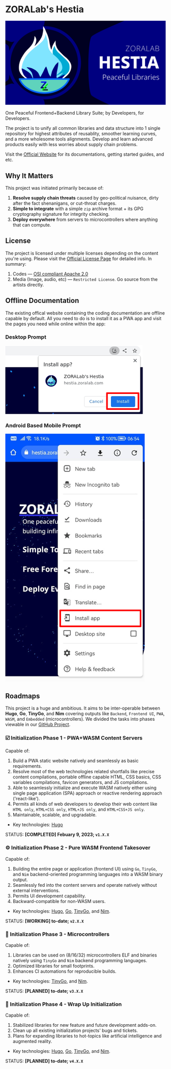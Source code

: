 # ZORALab's Hestia
[![Banner](artworks/logos/zoralab-hestia-1200x630.svg)](https://hestia.zoralab.com)

One Peaceful Frontend+Backend Library Suite; by Developers, for Developers.

The project is to unify all common libraries and data structure into 1 single
repository for highest attributes of reusablity, smoother learning curves, and a
more wholesome tools alignments. Develop and learn advanced products easily with
less worries about supply chain problems.

Visit the [Official Website](https://hestia.zoralab.com) for its documentations,
getting started guides, and etc.




## Why It Matters
This project was initiated primarily because of:

1. **Resolve supply chain threats** caused by geo-political nuisance, dirty
   after the fact shenanigans, or cut-throat charges.
2. **Simple to integrate** with a simple `zip` archive format + its GPG
   cryptography signature for integrity checking.
3. **Deploy everywhere** from servers to microcontrollers where anything that
   can compute.



## License
The project is licensed under multiple licenses depending on the content you're
using. Please visit the
[Official License Page](https://hestia.zoralab.com/licenses) for detailed info.
In summary:

1. Codes — [OSI compliant Apache 2.0](https://opensource.org/license/apache-2-0/)
2. Media (Image, audio, etc) — `Restricted License`. Go source from the artists
   directly.




## Offline Documentation
The existing offical website containing the coding documentation are offline
capable by default. All you need to do is to install it as a PWA app and visit
the pages you need while online within the app:

### Desktop Prompt

![Desktop Install](artworks/screenshots/desktop-install.jpg)


### Android Based Mobile Prompt

![Mobile Install](artworks/screenshots/mobile-install.jpg)




## Roadmaps
This project is a huge and ambitious. It aims to be inter-operable between
**Hugo**, **Go**, **TinyGo**, and **Nim** covering outputs like `Backend`,
`Frontend UI`, `PWA`, `WASM`, and `Embedded` (microcontrollers). We divided the
tasks into phases viewable in our
[GitHub Project](https://github.com/orgs/ZORALab/projects/6).


### ☑️ Initialization Phase 1 - PWA+WASM Content Servers
Capable of:

1. Build a PWA static website natively and seamlessly as basic requirements.
2. Resolve most of the web technologies related shortfalls like precise content
   compilations, portable offline capable HTML, CSS basics, CSS variables
   compilations, favicon generators, and JS compilations.
3. Able to seamlessly initialize and execute WASM natively either using
   single page application (SPA) approach or reactive rendering approach
   ('react-like').
4. Permits all kinds of web developers to develop their web content like
   `HTML only`, `HTML+CSS only`, `HTML+JS only`, and `HTML+CSS+JS only`.
5. Maintainable, scalable, and upgradable.

* Key technologies: [Hugo](https://gohugo.io/)

STATUS: **[COMPLETED] Febuary 9, 2023; `v1.X.X`**


### ⚙️ Initialization Phase 2 - Pure WASM Frontend Takesover
Capable of:

1. Building the entire page or application (frontend UI) using `Go`, `TinyGo`,
   and `Nim` backend-oriented programming languages into a WASM binary output.
2. Seamlessly fed into the content servers and operate natively without external
   interventions.
3. Permits UI development capability.
4. Backward-compatible for non-WASM users.

* Key technologies: [Hugo](https://gohugo.io/), [Go](https://go.dev/),
  [TinyGo](https://tinygo.org/), and [Nim](https://nim-lang.org/).

STATUS: **[WORKING] to-date; `v2.X.X`**


### 🔖 Initialization Phase 3 - Microcontrollers
Capable of:

1. Libraries can be used on (8/16/32) microcontrollers ELF and binaries natively
   using `TinyGo` and `Nim` backend programming languages.
2. Optimized libraries for small footprints.
3. Enhances CI automations for reproducible builds.

* Key technologies: [TinyGo](https://tinygo.org/), and
  [Nim](https://nim-lang.org/).

STATUS: **[PLANNED] to-date; `v3.X.X`**


### 🔖 Initialization Phase 4 - Wrap Up Initialization
Capable of:

1. Stabilized libraries for new feature and future development adds-on.
2. Clean up all existing initialization projects' bugs and tickets.
3. Plans for expanding libraries to hot-topics like artificial intelligence and
   augmented reality.

* Key technologies: [Hugo](https://gohugo.io/), [Go](https://go.dev/),
  [TinyGo](https://tinygo.org/), and [Nim](https://nim-lang.org/).

STATUS: **[PLANNED] to-date; `v4.X.X`**
